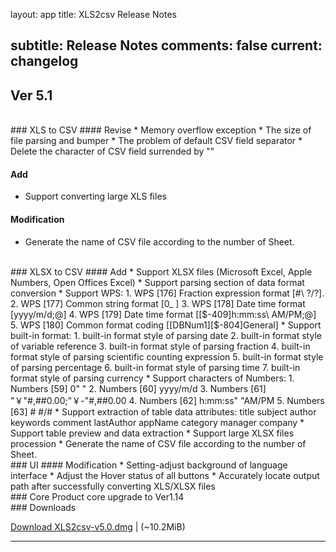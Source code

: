 layout: app
title: XLS2csv Release Notes

subtitle: Release Notes
comments: false
current: changelog
---

## Ver 5.1

<script> GmagonUtils.$verNote('2017-08-23')</script>

<br>
### XLS to CSV
#### Revise
* Memory overflow exception
* The size of file parsing and bumper
* The problem of default CSV field separator
* Delete the character of CSV field surrended by ""

#### Add
* Support converting large XLS files

#### Modification
* Generate the name of CSV file according to the number of Sheet.

<br>
### XLSX to CSV
#### Add
* Support XLSX files (Microsoft Excel, Apple Numbers, Open Offices Excel)
* Support parsing section of data format conversion
* Support WPS: 
               1. WPS [176] Fraction expression format [#\ ?/?].  
               2. WPS [177] Common string format [0_ ]
               3. WPS [178] Date time format [yyyy/m/d;@]
               4. WPS [179] Date time format [[$-409]h:mm:ss\ AM/PM;@]
               5. WPS [180] Common format coding [[DBNum1][$-804]General]
* Support built-in format: 
               1. built-in format style of parsing date
               2. built-in format style of variable reference
               3. built-in format style of parsing fraction
               4. built-in format style of parsing scientific counting         expression
               5. built-in format style of parsing percentage
               6. built-in format style of parsing time
               7. built-in format style of parsing currency        
* Support characters of Numbers:
               1. Numbers [59] 0" "
               2. Numbers [60] yyyy/m/d
               3. Numbers [61] "￥"#,##0.00;"￥-"#,##0.00
               4. Numbers [62]  h:mm:ss" "AM/PM
               5. Numbers [63] # #/#
* Support extraction of table data attributes:  
          title
          subject
          author
          keywords
          comment
          lastAuthor
          appName
          category
          manager
          company
* Support table preview and data extraction
* Support large XLSX files procession
* Generate the name of CSV file according to the number of Sheet.

<br>
### UI 
#### Modification
* Setting-adjust background of language interface
* Adjust the Hover status of all buttons
* Accurately locate output path after successfully converting XLS/XLSX files  

<br>
### Core 
Product core upgrade to Ver1.14


<br>
### Downloads


[Download XLS2csv-v5.0.dmg](http://www.filefactory.com/file/3gadfe8pnhit/XLS2csv-5.0.dmg)    | (~10.2MiB)


---

